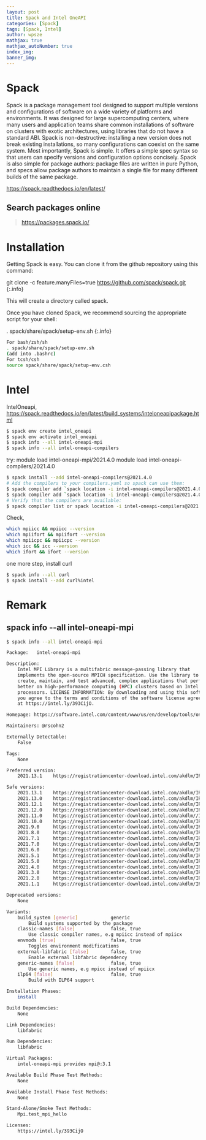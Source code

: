 ```yaml
---
layout: post
title: Spack and Intel OneAPI
categories: [Spack]
tags: [Spack, Intel]
author: wpsze
mathjax: true
mathjax_autoNumber: true
index_img: 
banner_img: 
---
```


# Spack

Spack is a package management tool designed to support multiple versions and configurations of software on a wide variety of platforms and environments. It was designed for large supercomputing centers, where many users and application teams share common installations of software on clusters with exotic architectures, using libraries that do not have a standard ABI. Spack is non-destructive: installing a new version does not break existing installations, so many configurations can coexist on the same system.
Most importantly, Spack is simple. It offers a simple spec syntax so that users can specify versions and configuration options concisely. Spack is also simple for package authors: package files are written in pure Python, and specs allow package authors to maintain a single file for many different builds of the same package.

<https://spack.readthedocs.io/en/latest/>

## Search packages online

> <https://packages.spack.io/>

# Installation

Getting Spack is easy. You can clone it from the github repository using this command:

git clone -c feature.manyFiles=true https://github.com/spack/spack.git
{:.info}

This will create a directory called spack.

Once you have cloned Spack, we recommend sourcing the appropriate script for your shell:

. spack/share/spack/setup-env.sh
{:.info}

```sh
For bash/zsh/sh
. spack/share/spack/setup-env.sh
(add into .bashrc)
For tcsh/csh
source spack/share/spack/setup-env.csh
```

# Intel

IntelOneapi,
https://spack.readthedocs.io/en/latest/build_systems/inteloneapipackage.html

```sh
$ spack env create intel_oneapi 
$ spack env activate intel_oneapi
$ spack info --all intel-oneapi-mpi
$ spack info --all intel-oneapi-compilers
```

try: module load intel-oneapi-mpi/2021.4.0 module load intel-oneapi-compilers/2021.4.0
```sh
$ spack install --add intel-oneapi-compilers@2021.4.0
# Add the compilers to your compilers.yaml so spack can use them:
$ spack compiler add `spack location -i intel-oneapi-compilers@2021.4.0`/compiler/latest/linux/bin/intel64
$ spack compiler add `spack location -i intel-oneapi-compilers@2021.4.0`/compiler/latest/linux/bin
# Verify that the compilers are available:
$ spack compiler list or spack location -i intel-oneapi-compilers@2021.4.0
```

Check,

```sh
which mpiicc && mpiicc --version
which mpiifort && mpiifort --version
which mpiicpc && mpiicpc --version
which icc && icc --version
which ifort && ifort --version
```

one more step, install curl

```sh
$ spack info --all curl
$ spack install --add curl%intel
```

# Remark

## spack info --all intel-oneapi-mpi

```sh
$ spack info --all intel-oneapi-mpi

Package:   intel-oneapi-mpi

Description:
    Intel MPI Library is a multifabric message-passing library that
    implements the open-source MPICH specification. Use the library to
    create, maintain, and test advanced, complex applications that perform
    better on high-performance computing (HPC) clusters based on Intel
    processors. LICENSE INFORMATION: By downloading and using this software,
    you agree to the terms and conditions of the software license agreements
    at https://intel.ly/393CijO.

Homepage: https://software.intel.com/content/www/us/en/develop/tools/oneapi/components/mpi-library.html

Maintainers: @rscohn2

Externally Detectable: 
    False

Tags: 
    None

Preferred version:  
    2021.13.1    https://registrationcenter-download.intel.com/akdlm/IRC_NAS/364c798c-4cad-4c01-82b5-e1edd1b476af/l_mpi_oneapi_p_2021.13.1.769_offline.sh

Safe versions:  
    2021.13.1    https://registrationcenter-download.intel.com/akdlm/IRC_NAS/364c798c-4cad-4c01-82b5-e1edd1b476af/l_mpi_oneapi_p_2021.13.1.769_offline.sh
    2021.13.0    https://registrationcenter-download.intel.com/akdlm/IRC_NAS/9f84e1e8-11b2-4bd1-8512-3e3343585956/l_mpi_oneapi_p_2021.13.0.719_offline.sh
    2021.12.1    https://registrationcenter-download.intel.com/akdlm/IRC_NAS/56b2dd0e-954d-4330-b0a7-b22992f7e6b7/l_mpi_oneapi_p_2021.12.1.8_offline.sh
    2021.12.0    https://registrationcenter-download.intel.com/akdlm/IRC_NAS/749f02a5-acb8-4bbb-91db-501ff80d3f56/l_mpi_oneapi_p_2021.12.0.538_offline.sh
    2021.11.0    https://registrationcenter-download.intel.com/akdlm//IRC_NAS/2c45ede0-623c-4c8e-9e09-bed27d70fa33/l_mpi_oneapi_p_2021.11.0.49513_offline.sh
    2021.10.0    https://registrationcenter-download.intel.com/akdlm/IRC_NAS/4f5871da-0533-4f62-b563-905edfb2e9b7/l_mpi_oneapi_p_2021.10.0.49374_offline.sh
    2021.9.0     https://registrationcenter-download.intel.com/akdlm/IRC_NAS/718d6f8f-2546-4b36-b97b-bc58d5482ebf/l_mpi_oneapi_p_2021.9.0.43482_offline.sh
    2021.8.0     https://registrationcenter-download.intel.com/akdlm/IRC_NAS/19131/l_mpi_oneapi_p_2021.8.0.25329_offline.sh
    2021.7.1     https://registrationcenter-download.intel.com/akdlm/IRC_NAS/19010/l_mpi_oneapi_p_2021.7.1.16815_offline.sh
    2021.7.0     https://registrationcenter-download.intel.com/akdlm/IRC_NAS/18926/l_mpi_oneapi_p_2021.7.0.8711_offline.sh
    2021.6.0     https://registrationcenter-download.intel.com/akdlm/IRC_NAS/18714/l_mpi_oneapi_p_2021.6.0.602_offline.sh
    2021.5.1     https://registrationcenter-download.intel.com/akdlm/IRC_NAS/18471/l_mpi_oneapi_p_2021.5.1.515_offline.sh
    2021.5.0     https://registrationcenter-download.intel.com/akdlm/IRC_NAS/18370/l_mpi_oneapi_p_2021.5.0.495_offline.sh
    2021.4.0     https://registrationcenter-download.intel.com/akdlm/IRC_NAS/18186/l_mpi_oneapi_p_2021.4.0.441_offline.sh
    2021.3.0     https://registrationcenter-download.intel.com/akdlm/IRC_NAS/17947/l_mpi_oneapi_p_2021.3.0.294_offline.sh
    2021.2.0     https://registrationcenter-download.intel.com/akdlm/IRC_NAS/17729/l_mpi_oneapi_p_2021.2.0.215_offline.sh
    2021.1.1     https://registrationcenter-download.intel.com/akdlm/IRC_NAS/17397/l_mpi_oneapi_p_2021.1.1.76_offline.sh

Deprecated versions:  
    None

Variants:
    build_system [generic]            generic
        Build systems supported by the package
    classic-names [false]             false, true
        Use classic compiler names, e.g mpiicc instead of mpiicx
    envmods [true]                    false, true
        Toggles environment modifications
    external-libfabric [false]        false, true
        Enable external libfabric dependency
    generic-names [false]             false, true
        Use generic names, e.g mpicc instead of mpiicx
    ilp64 [false]                     false, true
        Build with ILP64 support

Installation Phases:
    install

Build Dependencies:
    None

Link Dependencies:
    libfabric

Run Dependencies:
    libfabric

Virtual Packages: 
    intel-oneapi-mpi provides mpi@:3.1

Available Build Phase Test Methods:
    None

Available Install Phase Test Methods:
    None

Stand-Alone/Smoke Test Methods:
    Mpi.test_mpi_hello

Licenses: 
    https://intel.ly/393CijO
```